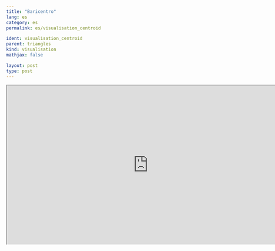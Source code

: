 ```yaml
---
title: "Baricentro"
lang: es
category: es
permalink: es/visualisation_centroid

ident: visualisation_centroid
parent: triangles
kind: visualisation
mathjax: false

layout: post
type: post
---
```


<div class="resource vid">
<iframe width="768" height="432"  align="middle"
src="http://www.youtube.com/embed/3_gmnt-aNkg?rel=0">
</iframe>
<a class="ori" href="/images/codes/centroid.blend"></a></div>